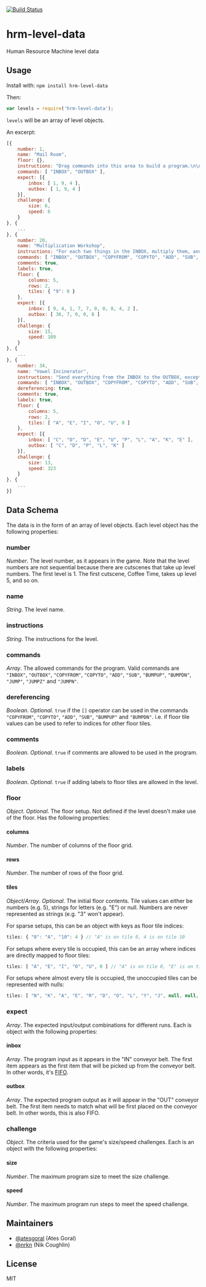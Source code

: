 [![Build Status](https://travis-ci.org/atesgoral/hrm-level-data.svg?branch=master)](https://travis-ci.org/atesgoral/hrm-level-data)

# hrm-level-data
Human Resource Machine level data

## Usage

Install with: `npm install hrm-level-data`

Then:

```js
var levels = require('hrm-level-data');
```

`levels` will be an array of level objects.

An excerpt:

```js
[{
    number: 1,
    name: "Mail Room",
    floor: {},
    instructions: "Drag commands into this area to build a program.\n\nYour program should tell your worker to grab each thing from the INBOX, and drop it into the OUTBOX.",
    commands: [ "INBOX", "OUTBOX" ],
    expect: [{
        inbox: [ 1, 9, 4 ],
        outbox: [ 1, 9, 4 ]
    }],
    challenge: {
        size: 6,
        speed: 6
    }
}, {
    ...
}, {
    number: 20,
    name: "Multiplication Workshop",
    instructions: "For each two things in the INBOX, multiply them, and OUTBOX the result. Don't worry about negative numbers for now.\n\nYou got... LABELS! They can help you remember the purpose of each tile on the floor. Just tap any tile on the floor to edit.",
    commands: [ "INBOX", "OUTBOX", "COPYFROM", "COPYTO", "ADD", "SUB", "BUMPUP", "BUMPDN", "JUMP", "JUMPZ", "JUMPN" ],
    comments: true,
    labels: true,
    floor: {
        columns: 5,
        rows: 2,
        tiles: { "9": 0 }
    },
    expect: [{
        inbox: [ 9, 4, 1, 7, 7, 0, 0, 8, 4, 2 ],
        outbox: [ 36, 7, 0, 0, 8 ]
    }],
    challenge: {
        size: 15,
        speed: 109
    }
}, {
    ...
}, {
    number: 34,
    name: "Vowel Incinerator",
    instructions: "Send everything from the INBOX to the OUTBOX, except the vowels.",
    commands: [ "INBOX", "OUTBOX", "COPYFROM", "COPYTO", "ADD", "SUB", "BUMPUP", "BUMPDN", "JUMP", "JUMPZ", "JUMPN" ],
    dereferencing: true,
    comments: true,
    labels: true,
    floor: {
        columns: 5,
        rows: 2,
        tiles: [ "A", "E", "I", "O", "U", 0 ]
    },
    expect: [{
        inbox: [ "C", "O", "D", "E", "U", "P", "L", "A", "K", "E" ],
        outbox: [ "C", "D", "P", "L", "K" ]
    }],
    challenge: {
        size: 13,
        speed: 323
    }
}, {
    ...
}]
```

## Data Schema

The data is in the form of an array of level objects. Each level object has the following properties:

### number
_Number_. The level number, as it appears in the game. Note that the level numbers are not sequential because there are cutscenes that take up level numbers. The first level is 1. The first cutscene, Coffee Time, takes up level 5, and so on.

### name
_String_. The level name.

### instructions
_String_. The instructions for the level.

### commands
_Array_. The allowed commands for the program. Valid commands are `"INBOX"`, `"OUTBOX"`, `"COPYFROM"`, `"COPYTO"`, `"ADD"`, `"SUB"`, `"BUMPUP"`, `"BUMPDN"`, `"JUMP"`, `"JUMPZ"` and `"JUMPN"`.

### dereferencing
_Boolean_. _Optional_. `true` if the `[]` operator can be used in the commands `"COPYFROM"`, `"COPYTO"`, `"ADD"`, `"SUB"`, `"BUMPUP"` and `"BUMPDN"`. i.e. if floor tile values can be used to refer to indices for other floor tiles.

### comments
_Boolean_. _Optional_. `true` if comments are allowed to be used in the program.

### labels
_Boolean_. _Optional_. `true` if adding labels to floor tiles are allowed in the level.

### floor
_Object_. _Optional_. The floor setup. Not defined if the level doesn't make use of the floor. Has the following properties:

#### columns
_Number_. The number of columns of the floor grid.

#### rows
_Number_. The number of rows of the floor grid.

#### tiles
_Object_/_Array_. _Optional_. The initial floor contents. Tile values can either be numbers (e.g. 5), strings for letters (e.g. "E") or null. Numbers are never represented as strings (e.g. "3" won't appear).

For sparse setups, this can be an object with keys as floor tile indices:

```js
tiles: { "0": "A", "10": 4 } // "A" is on tile 0, 4 is on tile 10
```

For setups where every tile is occupied, this can be an array where indices are directly mapped to floor tiles:

```js
tiles: [ "A", "E", "I", "O", "U", 0 ] // "A" is on tile 0, "E" is on tile 1, etc.
```

For setups where almost every tile is occupied, the unoccupied tiles can be represented with nulls:

```js
tiles: [ "N", "K", "A", "E", "R", "D", "O", "L", "Y", "J", null, null, 8 ]
```

### expect
_Array_. The expected input/output combinations for different runs. Each is object with the following properties:

#### inbox
_Array_. The program input as it appears in the "IN" conveyor belt. The first item appears as the first item that will be picked up from the conveyor belt. In other words, it's [FIFO](https://en.wikipedia.org/wiki/FIFO_(computing_and_electronics)).

#### outbox
_Array_. The expected program output as it will appear in the "OUT" conveyor belt. The first item needs to match what will be first placed on the conveyor belt. In other words, this is also FIFO.

### challenge
_Object_. The criteria used for the game's size/speed challenges. Each is an object with the following properties:

#### size
_Number_. The maximum program size to meet the size challenge.

#### speed
_Number_. The maximum program run steps to meet the speed challenge.

## Maintainers

* [@atesgoral](https://github.com/atesgoral) (Ates Goral)
* [@nrkn](https://github.com/nrkn) (Nik Coughlin)

## License

MIT
